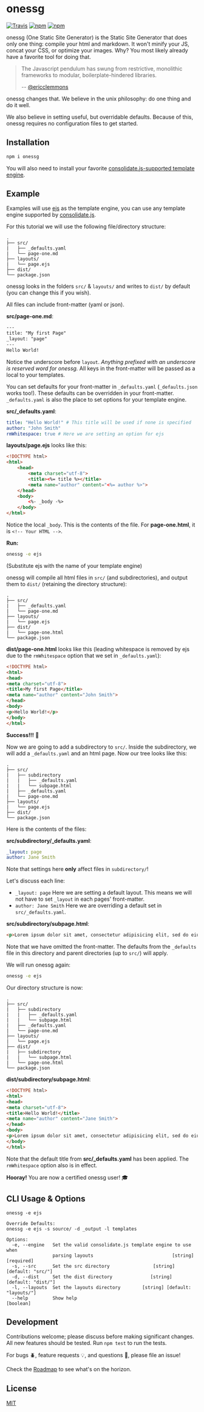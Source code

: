 # onessg

[![Travis](https://img.shields.io/travis/RyanZim/onessg.svg?maxAge=2592000)](https://travis-ci.org/RyanZim/onessg)
[![npm](https://img.shields.io/npm/v/onessg.svg?maxAge=2592000)](https://www.npmjs.com/package/onessg)
[![npm](https://img.shields.io/npm/l/onessg.svg?maxAge=2592000)](https://github.com/RyanZim/onessg/blob/master/LICENSE)

onessg (One Static Site Generator) is the Static Site Generator that does only one thing: compile your html and markdown. It won't minify your JS, concat your CSS, or optimize your images. Why? You most likely already have a favorite tool for doing that.

> The Javascript pendulum has swung from restrictive, monolithic frameworks to modular, boilerplate-hindered libraries.
>
>-- [@ericclemmons](https://medium.com/@ericclemmons/javascript-fatigue-48d4011b6fc4#.7xcwmnave)

onessg changes that. We believe in the unix philosophy: do one thing and do it well.

We also believe in setting useful, but overridable defaults. Because of this, onessg requires no configuration files to get started.

## Installation

```bash
npm i onessg
```

You will also need to install your favorite [consolidate.js-supported template engine](https://github.com/tj/consolidate.js/#supported-template-engines).

## Example

Examples will use [ejs](https://github.com/mde/ejs/) as the template engine, you can use any template engine supported by [consolidate.js](https://github.com/tj/consolidate.js/).

For this tutorial we will use the following file/directory structure:
```
.
├── src/
|   ├── _defaults.yaml
|   └── page-one.md
├── layouts/
|   └── page.ejs
├── dist/
└── package.json
```
onessg looks in the folders `src/` & `layouts/` and writes to `dist/` by default (you can change this if you wish).

All files can include front-matter (yaml or json).

**src/page-one.md**:
```html
---
title: "My first Page"
_layout: "page"
---
Hello World!
```
Notice the underscore before `layout`. _Anything prefixed with an underscore is reserved word for onessg._ All keys in the front-matter will be passed as a local to your templates.

You can set defaults for your front-matter in `_defaults.yaml` (`_defaults.json` works too!). These defaults can be overridden in your front-matter. `_defaults.yaml` is also the place to set options for your template engine.

**src/_defaults.yaml**:
```yaml
title: "Hello World!" # This title will be used if none is specified
author: "John Smith"
rmWhitespace: true # Here we are setting an option for ejs
```

**layouts/page.ejs** looks like this:
```html
<!DOCTYPE html>
<html>
    <head>
        <meta charset="utf-8">
        <title><%= title %></title>
        <meta name="author" content="<%= author %>">
    </head>
    <body>
        <%- _body -%>
    </body>
</html>
```
Notice the local `_body`. This is the contents of the file. For **page-one.html**, it is `<!-- Your HTML -->`.

**Run:**
```bash
onessg -e ejs
```
(Substitute ejs with the name of your template engine)

onessg will compile all html files in `src/` (and subdirectories), and output them to `dist/` (retaining the directory structure):
```
.
├── src/
|   ├── _defaults.yaml
|   └── page-one.md
├── layouts/
|   └── page.ejs
├── dist/
|   └── page-one.html
└── package.json
```
**dist/page-one.html** looks like this (leading whitespace is removed by ejs due to the `rmWhitespace` option that we set in `_defaults.yaml`):
```html
<!DOCTYPE html>
<html>
<head>
<meta charset="utf-8">
<title>My first Page</title>
<meta name="author" content="John Smith">
</head>
<body>
<p>Hello World!</p>
</body>
</html>
```
**Success!!!** :tada:

Now we are going to add a subdirectory to `src/`. Inside the subdirectory, we will add a `_defaults.yaml` and an html page. Now our tree looks like this:
```
.
├── src/
|   ├── subdirectory
|   |   ├── _defaults.yaml
|   |   └── subpage.html
|   ├── _defaults.yaml
|   └── page-one.md
├── layouts/
|   └── page.ejs
├── dist/
└── package.json
```

Here is the contents of the files:

**src/subdirectory/_defaults.yaml**:
```yaml
_layout: page
author: Jane Smith
```

Note that settings here **only** affect files in `subdirectory/`!

Let's discuss each line:
- `_layout: page` Here we are setting a default layout. This means we will not have to set `_layout` in each pages' front-matter.
- `author: Jane Smith` Here we are overriding a default set in `src/_defaults.yaml`.

**src/subdirectory/subpage.html**:
```html
<p>Lorem ipsum dolor sit amet, consectetur adipisicing elit, sed do eiusmod tempor incididunt ut labore et dolore magna aliqua.</p>
```
Note that we have omitted the front-matter. The defaults from the `_defaults` file in this directory and parent directories (up to `src/`) will apply.

We will run onessg again:
```bash
onessg -e ejs
```

Our directory structure is now:
```
.
├── src/
|   ├── subdirectory
|   |   ├── _defaults.yaml
|   |   └── subpage.html
|   ├── _defaults.yaml
|   └── page-one.md
├── layouts/
|   └── page.ejs
├── dist/
|   ├── subdirectory
|   |   └── subpage.html
|   └── page-one.html
└── package.json
```

**dist/subdirectory/subpage.html**:
```html
<!DOCTYPE html>
<html>
<head>
<meta charset="utf-8">
<title>Hello World!</title>
<meta name="author" content="Jane Smith">
</head>
<body>
<p>Lorem ipsum dolor sit amet, consectetur adipisicing elit, sed do eiusmod tempor incididunt ut labore et dolore magna aliqua.</p>
</body>
</html>
```
Note that the default title from **src/_defaults.yaml** has been applied. The `rmWhitespace` option also is in effect.

**Hooray!** You are now a certified onessg user! :mortar_board:

## CLI Usage & Options

```
onessg -e ejs

Override Defaults:
onessg -e ejs -s source/ -d _output -l templates

Options:
  -e, --engine   Set the valid consolidate.js template engine to use when
                 parsing layouts                             [string] [required]
  -s, --src      Set the src directory                [string] [default: "src/"]
  -d, --dist     Set the dist directory              [string] [default: "dist/"]
  -l, --layouts  Set the layouts directory        [string] [default: "layouts/"]
  --help         Show help                                             [boolean]
```

## Development

Contributions welcome; please discuss before making significant changes. All new features should be tested. Run `npm test` to run the tests.

For bugs :beetle:, feature requests :bulb:, and questions :speech_balloon:, please file an issue!

Check the [Roadmap](https://github.com/RyanZim/onessg/wiki/Roadmap) to see what's on the horizon.

## License

[MIT](https://github.com/RyanZim/onessg/blob/master/LICENSE)

